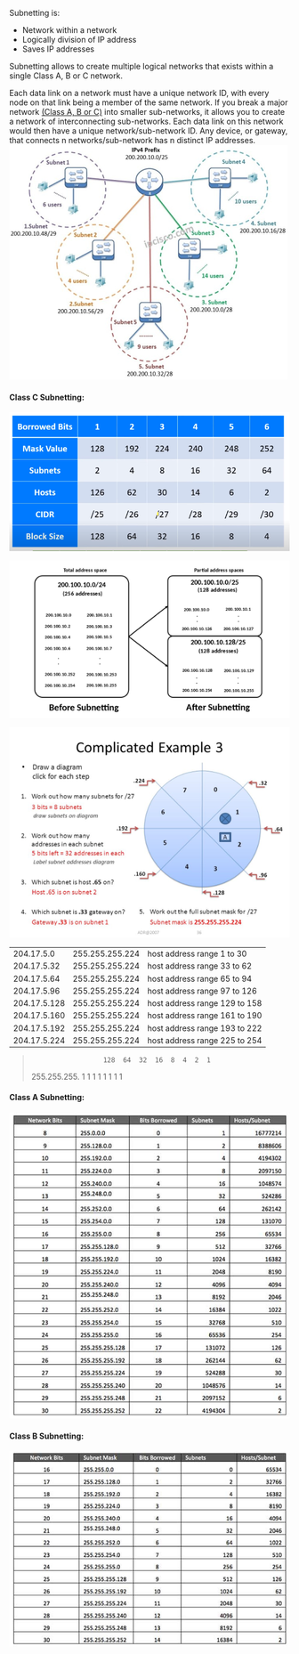 Subnetting is:
- Network within a network
- Logically division of IP address
- Saves IP addresses

Subnetting allows to create multiple logical networks that exists within a single Class A, B or C network.

Each data link on a network must have a unique network ID, with every node on that link being a member of the same network. If you break a major network [(Class A, B or C)](/networking/IP%20addressing/IPV4.md) into smaller sub-networks, it allows you to create a network of interconnecting sub-networks. Each data link on this network would then have a unique network/sub-network ID. Any device, or gateway, that connects n networks/sub-network has n distinct IP addresses.
![](/assets/networking/subnetting.png)

#### Class C Subnetting:
![](/assets/networking/subnetting-class-c.png)

![](/assets/networking/subnet-before-after.png)

![](/assets/networking/subnet-wheel.png)

| | | |
|-|-|-|
| 204.17.5.0 | 255.255.255.224 | host address range 1 to 30 |
| 204.17.5.32 | 255.255.255.224 | host address range 33 to 62 |
|204.17.5.64 | 255.255.255.224 | host address range 65 to 94 |
|204.17.5.96 | 255.255.255.224 | host address range 97 to 126
|204.17.5.128 | 255.255.255.224 | host address range 129 to 158 |
|204.17.5.160 | 255.255.255.224 | host address range 161 to 190 |
|204.17.5.192 | 255.255.255.224 | host address range 193 to 222 |
|204.17.5.224 | 255.255.255.224 | host address range 225 to 254 |

>                       128  64  32  16  8  4  2  1
> 255.255.255.    1     1     1    1   1  1  1  1

#### Class A Subnetting:
![](/assets/networking/subnetting-class-a.png)


#### Class B Subnetting:
![](/assets/networking/subnetting-class-b.png)
